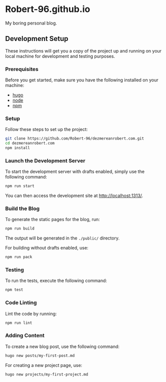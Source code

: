 # Robert-96.github.io

My boring personal blog.

## Development Setup

These instructions will get you a copy of the project up and running on your local machine for development and testing purposes.

### Prerequisites

Before you get started, make sure you have the following installed on your machine:

* [hugo](https://gohugo.io/)
* [node](https://nodejs.org/)
* [npm](https://www.npmjs.com/)

### Setup

Follow these steps to set up the project:

```bash
git clone https://github.com/Robert-96/dezmereanrobert.com.git
cd dezmereanrobert.com
npm install
```

### Launch the Development Server

To start the development server with drafts enabled, simply use the following command:

```bash
npm run start
```

You can then access the development site at <http://localhost:1313/>.

### Build the Blog

To generate the static pages for the blog, run:

```bash
npm run build
```

The output will be generated in the `./public/` directory.

For building without drafts enabled, use:

```bash
npm run pack
```

### Testing

To run the tests, execute the following command:

```bash
npm test
```

### Code Linting

Lint the code by running:

```bash
npm run lint
```

### Adding Content

To create a new blog post, use the following command:

```bash
hugo new posts/my-first-post.md
```

For creating a new project page, use:

```bash
hugo new projects/my-first-project.md
```
